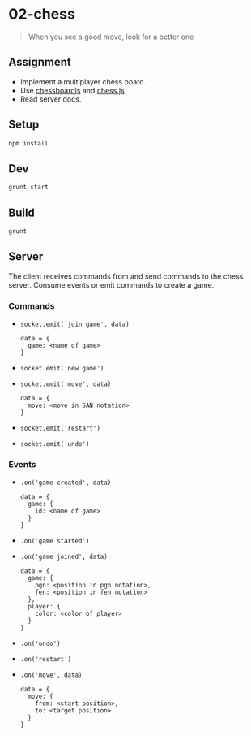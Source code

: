 # 02-chess

> When you see a good move, look for a better one

## Assignment

* Implement a multiplayer chess board.
* Use [chessboardjs](https://www.npmjs.com/package/chessboardjs) and [chess.js](https://www.npmjs.com/package/chess.js)
* Read server docs.

## Setup

```bash
npm install
```

## Dev

```bash
grunt start
```

## Build

```bash
grunt
```

## Server

The client receives commands from and send commands to the chess server.
Consume events or emit commands to create a game.

### Commands

* `socket.emit('join game', data)`

  ```
  data = {
    game: <name of game>
  }
  ```

* `socket.emit('new game')`
* `socket.emit('move', data)`

  ```
  data = {
    move: <move in SAN notation>
  }
  ```
  
* `socket.emit('restart')`
* `socket.emit('undo')`

### Events

* `.on('game created', data)`

  ```
  data = {
    game: {
      id: <name of game>
    }
  }
  ```

* `.on('game started')`
* `.on('game joined', data)`

  ```
  data = {
    game: {
      pgn: <position in pgn notation>,
      fen: <position in fen notation>
    },
    player: {
      color: <color of player>
    }
  }
  ```

* `.on('undo')`
* `.on('restart')`
* `.on('move', data)`

  ```
  data = {
    move: {
      from: <start position>,
      to: <target position>
    }
  }
  ```

